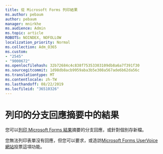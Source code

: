 ```yaml
---
title: 從 Microsoft Forms 列印結果
ms.author: pebaum
author: pebaum
manager: mnirkhe
ms.audience: Admin
ms.topic: article
ROBOTS: NOINDEX, NOFOLLOW
localization_priority: Normal
ms.collection: Adm_O365
ms.custom:
- "2545"
- "9000672"
ms.openlocfilehash: 32b72684c4c838f75353303109db8a6a7f391f30
ms.sourcegitcommit: 1d98db8acb9959aba3b5e308a567ade6b62da56c
ms.translationtype: MT
ms.contentlocale: zh-TW
ms.lasthandoff: 08/22/2019
ms.locfileid: "36510326"
---
```

# <a name="print-results-in-a-summary-of-responses"></a>列印的分支回應摘要中的結果

您可以[列印 Microsoft Forms 結果](https://support.office.com/article/print-a-form-22100b98-ba3c-41c1-9513-f76caca664fc)摘要的分支回應，或針對個別存新檔。 

您無法列印表單沒有回應，但您可以要求，或造訪[Microsoft Forms UserVoice 網站](https://microsoftforms.uservoice.com/forums/386451-welcome-to-microsoft-forms-suggestion-box)投票這項功能。
